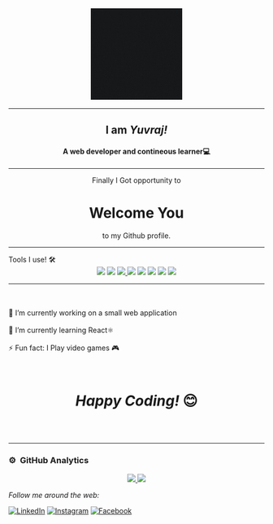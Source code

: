 <div align="center">
    <div class="col-md-12 text-center">
      <img height="180em" alt="Hello Developers!"  src="https://github.com/byuvraj/byuvraj/blob/main/NewWelcome.gif"/>
    </div>
  <hr>
  <h2><b> I am <i>Yuvraj!</i></b></h2>
  <h4>A web developer and contineous learner💻</h4>
</div>
<hr>
<div align="center">

  Finally I Got opportunity to<h1>Welcome You</h1>to my Github profile.<br>
  <hr/>
  <div align="Left">
    Tools I use! 🛠️<br/>
  </div>
    <img src="https://img.shields.io/badge/dynamics365-purple?style=for-the-badge&logo=css&logoColor=gray"></img> 
    <img src="https://img.shields.io/badge/CSharp-blue?style=for-the-badge&logo=csharp&logoColor=white"></img> 
    <a href="https://www.hackerrank.com/certificates/c0f8443e79e9"><img src="https://img.shields.io/badge/Python-darkred?style=for-the-badge&logo=python&logoColor=green"> </img></a>
    <img src="https://img.shields.io/badge/CPP-black?style=for-the-badge&logo=c&logoColor=blue"></img> 
    <img src="https://img.shields.io/badge/Javascript-blue?style=for-the-badge&logo=javascript&logoColor=yellow"> </img>
    <img src="https://img.shields.io/badge/react-grey?style=for-the-badge&logo=react&logoColor=blue"></img> 
    <img src="https://img.shields.io/badge/flask-darkgreen?style=for-the-badge&logo=flask&logoColor=white"></img> 
    <img src="https://img.shields.io/badge/css-gray?style=for-the-badge&logo=css&logoColor=gray"></img>
    <br/> 
    <hr>
    <br/>
    <br/>
    <div align="left">
    🔭 I’m currently working on a small web application
    <br/>
    <br/>
    🌱 I’m currently learning React⚛️
    <br/>
    <br/>
    ⚡  Fun fact: I Play video games 🎮
</div>
<br>
<br>
<h1><i>Happy Coding!</i> 😊</h1>

</div>




</br>
</br>

---
### ⚙️ &nbsp;GitHub Analytics
<p align="center">
<a href="https://github.com/byuvraj">
  <img height="180em" src="https://github-readme-stats-eight-theta.vercel.app/api?username=byuvraj&show_icons=true&theme=dracula&include_all_commits=true&count_private=true"/>
  <img height="180em" src="https://github-readme-stats-eight-theta.vercel.app/api/top-langs/?username=byuvraj&layout=compact&langs_count=8&theme=dracula"/>
</a>
</p>
<i>Follow me around the web:</i><br>


<a target="_blank" href="https://www.linkedin.com/in/yuvraj-bhalekar" target="_blank"><img src="https://img.shields.io/badge/LinkedIn-%230077B5.svg?&style=flat-square&logo=linkedin&logoColor=white" alt="LinkedIn"></a>
<a target="_blank" href="https://www.instagram.com/er.yuvraj__" target="_blank"><img src="https://img.shields.io/badge/Instagram-%23E4405F.svg?&style=flat-square&logo=instagram&logoColor=white" alt="Instagram"></a>
<a target="_blank" href="https://www.facebook.com/yuvraj.bhalekar.16" target="_blank"><img src="https://img.shields.io/badge/Facebook-%231877F2.svg?&style=flat-square&logo=facebook&logoColor=white" alt="Facebook"></a>

</div>
